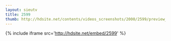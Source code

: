 ```yaml
---
layout: sieutv
title: 2599
thumb: http://hdsite.net/contents/videos_screenshots/2000/2599/preview_360p.mp4.jpg
---
```

{% include iframe src='http://hdsite.net/embed/2599' %}
 
